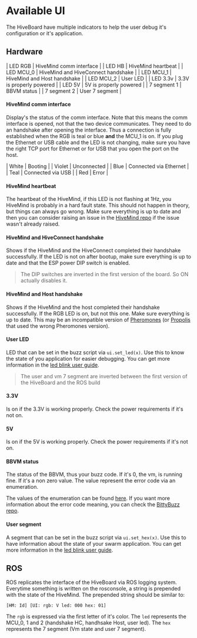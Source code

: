 # Available UI

The HiveBoard have multiple indicators to help the user debug it's configuration or it's application. 


## Hardware
| LED RGB     | HiveMind comm interface            |
| LED HB      | HiveMind heartbeat                 |
| LED MCU_0   | HiveMind and HiveConnect handshake |
| LED MCU_1   | HiveMind and Host handshake        |
| LED MCU_2   | User LED                           |
| LED 3.3v    | 3.3V is properly powered           |
| LED 5V      | 5V is properly powered             |
| 7 segment 1 | BBVM status                        |
| 7 segment 2 | User 7 segment                     |
    
#### HiveMind comm interface
Display's the status of the comm interface. Note that this means the comm interface is opened, not that the two device communicates. They need to do an handshake after opening the interface. Thus a connection is fully established when the RGB is teal or blue **and** the MCU_1 is on. If you plug the Ethernet or USB cable and the LED is not changing, make sure you have the right TCP port for Ethernet or for USB that you open the port on the host.

| White  | Booting                |
| Violet | Unconnected            |
| Blue   | Connected via Ethernet |
| Teal   | Connected via USB      |
| Red    | Error                  |

#### HiveMind heartbeat

The heartbeat of the HiveMind, if this LED is not flashing at 1Hz, you HiveMind is probably in a hard fault state. This should not happen in theory, but things can always go wrong. Make sure everything is up to date and then you can consider raising an issue in the [HiveMind repo](https://github.com/SwarmUS/HiveMind/issues) if the issue wasn't already raised.

#### HiveMind and HiveConnect handshake
Shows if the HiveMind and the HiveConnect completed their handshake successfully. If the LED is not on after bootup, make sure everything is up to date and that the ESP power DIP switch is enabled.

> The DIP switches are inverted in the first version of the board. So ON actually disables it.


#### HiveMind and Host handshake
Shows if the HiveMind and the host completed their handshake successfully. If the RGB LED is on, but not this one. Make sure everything is up to date. This may be an incompatible version of [Pheromones](https://github.com/SwarmUS/Pheromones) (or [Propolis](https://github.com/SwarmUS/Propolis) that used the wrong Pheromones version).


#### User LED
LED that can be set in the buzz script via `ui.set_led(x)`. Use this to know the state of you application for easier debugging. You can get more information in the [led blink user guide](../user-guide/basic-examples/led-flash-buzz).

> The user and vm 7 segment are inverted between the first version of the HiveBoard and the ROS build 

#### 3.3V
Is on if the 3.3V is working properly. Check the power requirements if it's not on.

#### 5V
Is on if the 5V is working properly. Check the power requirements if it's not on.

#### BBVM status
The status of the BBVM, thus your buzz code.
If it's 0, the vm, is running fine. If it's a non zero value. The value represent the error code via an enumeration.

The values of the enumeration can be found [here](https://swarmus.github.io/HiveMind/SystemStates_8h.html#a0c10345a5a61ea917f59a0437ad481a0). If you want more information about the error code meaning, you can check the [BittyBuzz repo](https://github.com/buzz-lang/BittyBuzz/blob/c7b6294230819b58a2420cfd6f9847c4a927bba9/src/bittybuzz/bbzenums.h#L25).


#### User segment
A segment that can be set in the buzz script via `ui.set_hex(x)`. Use this to have information about the state of your swarm application. You can get more information in the [led blink user guide](../user-guide/basic-examples/led-flash-buzz).


## ROS
ROS replicates the interface of the HiveBoard via ROS logging system. Everytime something is written on the rosconsole, a string is prepended with the state of the HiveMind. The prepended string should be similar to:

`[HM: Id] [UI: rgb: V led: 000 hex: 01]`

The `rgb` is expressed via the first letter of it's color. The `led` represents the MCU_0, 1 and 2 (handshake HC, handhsake Host, user led). The `hex` represents the 7 segment (Vm state and user 7 segment).
